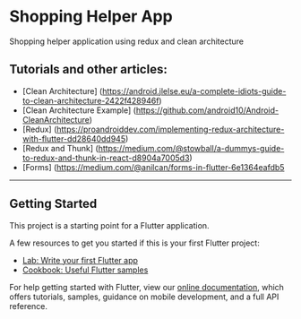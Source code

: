 # Shopping Helper App

Shopping helper application using redux and clean architecture

## Tutorials and other articles:
- [Clean Architecture] (https://android.jlelse.eu/a-complete-idiots-guide-to-clean-architecture-2422f428946f)
- [Clean Architecture Example] (https://github.com/android10/Android-CleanArchitecture)
- [Redux] (https://proandroiddev.com/implementing-redux-architecture-with-flutter-dd28640dd945)
- [Redux and Thunk] (https://medium.com/@stowball/a-dummys-guide-to-redux-and-thunk-in-react-d8904a7005d3)
- [Forms] (https://medium.com/@anilcan/forms-in-flutter-6e1364eafdb5

-------------------------------------------------------------------------------------------------------------

## Getting Started

This project is a starting point for a Flutter application.

A few resources to get you started if this is your first Flutter project:

- [Lab: Write your first Flutter app](https://flutter.io/docs/get-started/codelab)
- [Cookbook: Useful Flutter samples](https://flutter.io/docs/cookbook)

For help getting started with Flutter, view our 
[online documentation](https://flutter.io/docs), which offers tutorials, 
samples, guidance on mobile development, and a full API reference.